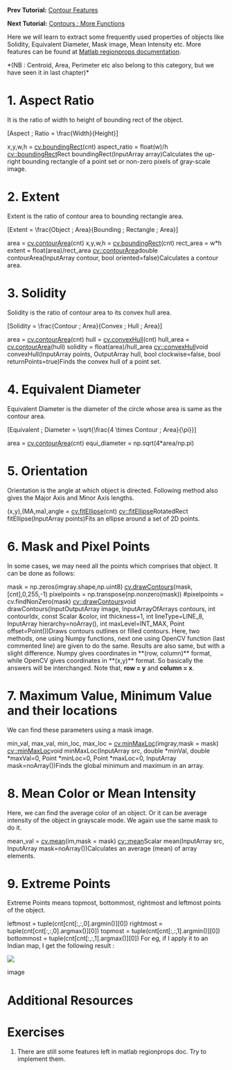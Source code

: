 
**Prev Tutorial:** [Contour Features](../../dd/d49/tutorial_py_contour_features.html "../../dd/d49/tutorial_py_contour_features.html")   

**Next Tutorial:** [Contours : More Functions](../../d5/d45/tutorial_py_contours_more_functions.html "../../d5/d45/tutorial_py_contours_more_functions.html")   

Here we will learn to extract some frequently used properties of objects like Solidity, Equivalent Diameter, Mask image, Mean Intensity etc. More features can be found at [Matlab regionprops documentation](http://www.mathworks.in/help/images/ref/regionprops.html "http://www.mathworks.in/help/images/ref/regionprops.html").

\*(NB : Centroid, Area, Perimeter etc also belong to this category, but we have seen it in last chapter)\*

# 1. Aspect Ratio

It is the ratio of width to height of bounding rect of the object.

\[Aspect \; Ratio = \frac{Width}{Height}\]

x,y,w,h = [cv.boundingRect](../../d3/dc0/group__imgproc__shape.html#ga103fcbda2f540f3ef1c042d6a9b35ac7 "../../d3/dc0/group__imgproc__shape.html#ga103fcbda2f540f3ef1c042d6a9b35ac7")(cnt)
aspect\_ratio = float(w)/h
[cv::boundingRect](../../d3/dc0/group__imgproc__shape.html#ga103fcbda2f540f3ef1c042d6a9b35ac7 "../../d3/dc0/group__imgproc__shape.html#ga103fcbda2f540f3ef1c042d6a9b35ac7")Rect boundingRect(InputArray array)Calculates the up-right bounding rectangle of a point set or non-zero pixels of gray-scale image.
# 2. Extent

Extent is the ratio of contour area to bounding rectangle area.

\[Extent = \frac{Object \; Area}{Bounding \; Rectangle \; Area}\]

area = [cv.contourArea](../../d3/dc0/group__imgproc__shape.html#ga2c759ed9f497d4a618048a2f56dc97f1 "../../d3/dc0/group__imgproc__shape.html#ga2c759ed9f497d4a618048a2f56dc97f1")(cnt)
x,y,w,h = [cv.boundingRect](../../d3/dc0/group__imgproc__shape.html#ga103fcbda2f540f3ef1c042d6a9b35ac7 "../../d3/dc0/group__imgproc__shape.html#ga103fcbda2f540f3ef1c042d6a9b35ac7")(cnt)
rect\_area = w\*h
extent = float(area)/rect\_area
[cv::contourArea](../../d3/dc0/group__imgproc__shape.html#ga2c759ed9f497d4a618048a2f56dc97f1 "../../d3/dc0/group__imgproc__shape.html#ga2c759ed9f497d4a618048a2f56dc97f1")double contourArea(InputArray contour, bool oriented=false)Calculates a contour area.
# 3. Solidity

Solidity is the ratio of contour area to its convex hull area.

\[Solidity = \frac{Contour \; Area}{Convex \; Hull \; Area}\]

area = [cv.contourArea](../../d3/dc0/group__imgproc__shape.html#ga2c759ed9f497d4a618048a2f56dc97f1 "../../d3/dc0/group__imgproc__shape.html#ga2c759ed9f497d4a618048a2f56dc97f1")(cnt)
hull = [cv.convexHull](../../d3/dc0/group__imgproc__shape.html#ga014b28e56cb8854c0de4a211cb2be656 "../../d3/dc0/group__imgproc__shape.html#ga014b28e56cb8854c0de4a211cb2be656")(cnt)
hull\_area = [cv.contourArea](../../d3/dc0/group__imgproc__shape.html#ga2c759ed9f497d4a618048a2f56dc97f1 "../../d3/dc0/group__imgproc__shape.html#ga2c759ed9f497d4a618048a2f56dc97f1")(hull)
solidity = float(area)/hull\_area
[cv::convexHull](../../d3/dc0/group__imgproc__shape.html#ga014b28e56cb8854c0de4a211cb2be656 "../../d3/dc0/group__imgproc__shape.html#ga014b28e56cb8854c0de4a211cb2be656")void convexHull(InputArray points, OutputArray hull, bool clockwise=false, bool returnPoints=true)Finds the convex hull of a point set.
# 4. Equivalent Diameter

Equivalent Diameter is the diameter of the circle whose area is same as the contour area.

\[Equivalent \; Diameter = \sqrt{\frac{4 \times Contour \; Area}{\pi}}\]

area = [cv.contourArea](../../d3/dc0/group__imgproc__shape.html#ga2c759ed9f497d4a618048a2f56dc97f1 "../../d3/dc0/group__imgproc__shape.html#ga2c759ed9f497d4a618048a2f56dc97f1")(cnt)
equi\_diameter = np.sqrt(4\*area/np.pi)
# 5. Orientation

Orientation is the angle at which object is directed. Following method also gives the Major Axis and Minor Axis lengths. 

(x,y),(MA,ma),angle = [cv.fitEllipse](../../d3/dc0/group__imgproc__shape.html#gaf259efaad93098103d6c27b9e4900ffa "../../d3/dc0/group__imgproc__shape.html#gaf259efaad93098103d6c27b9e4900ffa")(cnt)
[cv::fitEllipse](../../d3/dc0/group__imgproc__shape.html#gaf259efaad93098103d6c27b9e4900ffa "../../d3/dc0/group__imgproc__shape.html#gaf259efaad93098103d6c27b9e4900ffa")RotatedRect fitEllipse(InputArray points)Fits an ellipse around a set of 2D points.
# 6. Mask and Pixel Points

In some cases, we may need all the points which comprises that object. It can be done as follows: 

mask = np.zeros(imgray.shape,np.uint8)
[cv.drawContours](../../d6/d6e/group__imgproc__draw.html#ga746c0625f1781f1ffc9056259103edbc "../../d6/d6e/group__imgproc__draw.html#ga746c0625f1781f1ffc9056259103edbc")(mask,[cnt],0,255,-1)
pixelpoints = np.transpose(np.nonzero(mask))
#pixelpoints = cv.findNonZero(mask)
[cv::drawContours](../../d6/d6e/group__imgproc__draw.html#ga746c0625f1781f1ffc9056259103edbc "../../d6/d6e/group__imgproc__draw.html#ga746c0625f1781f1ffc9056259103edbc")void drawContours(InputOutputArray image, InputArrayOfArrays contours, int contourIdx, const Scalar &color, int thickness=1, int lineType=LINE\_8, InputArray hierarchy=noArray(), int maxLevel=INT\_MAX, Point offset=Point())Draws contours outlines or filled contours.
 Here, two methods, one using Numpy functions, next one using OpenCV function (last commented line) are given to do the same. Results are also same, but with a slight difference. Numpy gives coordinates in \*\*(row, column)\*\* format, while OpenCV gives coordinates in \*\*(x,y)\*\* format. So basically the answers will be interchanged. Note that, **row = y** and **column = x**.

# 7. Maximum Value, Minimum Value and their locations

We can find these parameters using a mask image. 

min\_val, max\_val, min\_loc, max\_loc = [cv.minMaxLoc](../../d2/de8/group__core__array.html#gab473bf2eb6d14ff97e89b355dac20707 "../../d2/de8/group__core__array.html#gab473bf2eb6d14ff97e89b355dac20707")(imgray,mask = mask)
[cv::minMaxLoc](../../d2/de8/group__core__array.html#gab473bf2eb6d14ff97e89b355dac20707 "../../d2/de8/group__core__array.html#gab473bf2eb6d14ff97e89b355dac20707")void minMaxLoc(InputArray src, double \*minVal, double \*maxVal=0, Point \*minLoc=0, Point \*maxLoc=0, InputArray mask=noArray())Finds the global minimum and maximum in an array.
# 8. Mean Color or Mean Intensity

Here, we can find the average color of an object. Or it can be average intensity of the object in grayscale mode. We again use the same mask to do it. 

mean\_val = [cv.mean](../../d2/de8/group__core__array.html#ga191389f8a0e58180bb13a727782cd461 "../../d2/de8/group__core__array.html#ga191389f8a0e58180bb13a727782cd461")(im,mask = mask)
[cv::mean](../../d2/de8/group__core__array.html#ga191389f8a0e58180bb13a727782cd461 "../../d2/de8/group__core__array.html#ga191389f8a0e58180bb13a727782cd461")Scalar mean(InputArray src, InputArray mask=noArray())Calculates an average (mean) of array elements.
# 9. Extreme Points

Extreme Points means topmost, bottommost, rightmost and leftmost points of the object. 

leftmost = tuple(cnt[cnt[:,:,0].argmin()][0])
rightmost = tuple(cnt[cnt[:,:,0].argmax()][0])
topmost = tuple(cnt[cnt[:,:,1].argmin()][0])
bottommost = tuple(cnt[cnt[:,:,1].argmax()][0])
 For eg, if I apply it to an Indian map, I get the following result :

![](../../extremepoints.jpg)

image
# Additional Resources

# Exercises

1. There are still some features left in matlab regionprops doc. Try to implement them.

